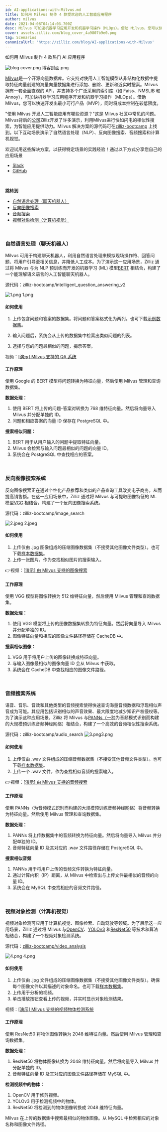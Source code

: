 ```yaml
---
id: AI-applications-with-Milvus.md
title: 如何用 Milvus 制作 4 款受欢迎的人工智能应用程序
author: milvus
date: 2021-04-08T04:14:03.700Z
desc: Milvus 可加速机器学习应用开发和机器学习操作（MLOps）。借助 Milvus，您可以快速开发最小可行产品（MVP），同时将成本控制在较低限度。
cover: assets.zilliz.com/blog_cover_4a9807b9e0.png
tag: Scenarios
canonicalUrl: 'https://zilliz.com/blog/AI-applications-with-Milvus'
---
```

<custom-h1>如何用 Milvus 制作 4 款热门 AI 应用程序</custom-h1><p>
  
   <span class="img-wrapper"> <img translate="no" src="https://assets.zilliz.com/blog_cover_4a9807b9e0.png" alt="blog cover.png" class="doc-image" id="blog-cover.png" />
   </span> <span class="img-wrapper"> <span>博客封面.png</span> </span></p>
<p><a href="https://milvus.io/">Milvus</a>是一个开源向量数据库。它支持对使用人工智能模型从非结构化数据中提取特征向量创建的海量向量数据集进行添加、删除、更新和近实时搜索。Milvus 拥有一套全面直观的 API，并支持多个广泛采用的索引库（如 Faiss、NMSLIB 和 Annoy），可加快机器学习应用程序开发和机器学习操作（MLOps）。借助 Milvus，您可以快速开发出最小可行产品（MVP），同时将成本控制在较低限度。</p>
<p>&quot;使用 Milvus 开发人工智能应用有哪些资源？&quot;这是 Milvus 社区中常见的问题。Milvus背后的<a href="https://zilliz.com/">公司</a>Zilliz开发了许多演示，利用Milvus进行快如闪电的相似性搜索，为智能应用提供动力。Milvus 解决方案的源代码可在<a href="https://github.com/zilliz-bootcamp">zilliz-bootcamp</a> 上找到。以下互动场景演示了自然语言处理（NLP）、反向图像搜索、音频搜索和计算机视觉。</p>
<p>欢迎试用这些解决方案，以获得特定场景的实践经验！通过以下方式分享您自己的应用场景</p>
<ul>
<li><a href="https://join.slack.com/t/milvusio/shared_invite/zt-e0u4qu3k-bI2GDNys3ZqX1YCJ9OM~GQ">Slack</a></li>
<li><a href="https://github.com/milvus-io/milvus/discussions">GitHub</a></li>
</ul>
<p><br/></p>
<p><strong>跳转到</strong></p>
<ul>
<li><a href="#natural-language-processing-chatbots">自然语言处理（聊天机器人）</a></li>
<li><a href="#reverse-image-search-systems">反向图像搜索</a></li>
<li><a href="#audio-search-systems">音频搜索</a></li>
<li><a href="#video-object-detection-computer-vision">视频对象检测（计算机视觉）</a></li>
</ul>
<p><br/></p>
<h3 id="Natural-language-processing-chatbots" class="common-anchor-header">自然语言处理（聊天机器人）</h3><p>Milvus 可用于构建聊天机器人，利用自然语言处理来模拟现场操作符、回答问题、将用户引导至相关信息，并降低人工成本。为了演示这一应用场景，Zilliz 通过将 Milvus 与为 NLP 预训练而开发的机器学习 (ML) 模型<a href="https://en.wikipedia.org/wiki/BERT_(language_model)">BERT</a> 相结合，构建了一个能理解语义语言的人工智能聊天机器人。</p>
<p>源代码：zilliz-bootcamp/intelligent_question_answering_v2</p>
<p>
  
   <span class="img-wrapper"> <img translate="no" src="https://assets.zilliz.com/1_c301a9e4bd.png" alt="1.png" class="doc-image" id="1.png" />
   </span> <span class="img-wrapper"> <span>1.png</span> </span></p>
<h4 id="How-to-use" class="common-anchor-header">如何使用</h4><ol>
<li><p>上传包含问题和答案的数据集。将问题和答案格式化为两列。也可下载<a href="https://zilliz.com/solutions/qa">示例数据集</a>。</p></li>
<li><p>输入问题后，系统会从上传的数据集中检索出类似问题的列表。</p></li>
<li><p>选择与您的问题最相似的问题，揭示答案。</p></li>
</ol>
<p>视频：<a href="https://www.youtube.com/watch?v=ANgoyvgAxgU">[演示] Milvus 支持的 QA 系统</a></p>
<h4 id="How-it-works" class="common-anchor-header">工作原理</h4><p>使用 Google 的 BERT 模型将问题转换为特征向量，然后使用 Milvus 管理和查询数据集。</p>
<p><strong>数据处理：</strong></p>
<ol>
<li>使用 BERT 将上传的问题-答案对转换为 768 维特征向量。然后将向量导入 Milvus 并分配单独的 ID。</li>
<li>问题和相应答案的向量 ID 保存在 PostgreSQL 中。</li>
</ol>
<p><strong>搜索相似问题：</strong></p>
<ol>
<li>BERT 用于从用户输入的问题中提取特征向量。</li>
<li>Milvus 会检索与输入问题最相似的问题的向量 ID。</li>
<li>系统会在 PostgreSQL 中查找相应的答案。</li>
</ol>
<p><br/></p>
<h3 id="Reverse-image-search-systems" class="common-anchor-header">反向图像搜索系统</h3><p>反向图像搜索正在通过个性化产品推荐和类似的产品查询工具改变电子商务，从而提高销售额。在这一应用场景中，Zilliz 通过将 Milvus 与可提取图像特征的 ML 模型<a href="https://towardsdatascience.com/how-to-use-a-pre-trained-model-vgg-for-image-classification-8dd7c4a4a517">VGG</a> 相结合，构建了一个反向图像搜索系统。</p>
<p>源代码：zilliz-bootcamp/image_search</p>
<p>
  
   <span class="img-wrapper"> <img translate="no" src="https://assets.zilliz.com/2_09000e2e2e.jpeg" alt="2.jpeg" class="doc-image" id="2.jpeg" />
   </span> <span class="img-wrapper"> <span>2.jpeg</span> </span></p>
<h4 id="How-to-use" class="common-anchor-header">如何使用</h4><ol>
<li>上传仅由 .jpg 图像组成的压缩图像数据集（不接受其他图像文件类型）。也可下载<a href="https://zilliz.com/solutions/image-search">样本数据集</a>。</li>
<li>上传一张图片，作为查找相似图片的搜索输入。</li>
</ol>
<p>👉视频：<a href="https://www.youtube.com/watch?v=mTO8YdQObKY">[演示] 由 Milvus 支持的图像搜索</a></p>
<h4 id="How-it-works" class="common-anchor-header">工作原理</h4><p>使用 VGG 模型将图像转换为 512 维特征向量，然后使用 Milvus 管理和查询数据集。</p>
<p><strong>数据处理：</strong></p>
<ol>
<li>使用 VGG 模型将上传的图像数据集转换为特征向量。然后将向量导入 Milvus 并分配单独的 ID。</li>
<li>图像特征向量和相应的图像文件路径存储在 CacheDB 中。</li>
</ol>
<p><strong>搜索相似图像：</strong></p>
<ol>
<li>VGG 用于将用户上传的图像转换成特征向量。</li>
<li>与输入图像最相似的图像向量 ID 会从 Milvus 中获取。</li>
<li>系统会在 CacheDB 中查找相应的图像文件路径。</li>
</ol>
<p><br/></p>
<h3 id="Audio-search-systems" class="common-anchor-header">音频搜索系统</h3><p>语音、音乐、音效和其他类型的音频搜索使得快速查询海量音频数据和浮现相似声音成为可能。其应用包括识别相似的声音效果、最大限度地减少知识产权侵权等。为了演示这种应用场景，Zilliz 将 Milvus 与<a href="https://arxiv.org/abs/1912.10211">PANNs（一种</a>为音频模式识别而构建的大规模预训练音频神经网络）相结合，构建了一个高效的音频相似性搜索系统。</p>
<p>源代码：zilliz-bootcamp/audio_search<span class="img-wrapper"> <img translate="no" src="https://assets.zilliz.com/3_419bac3dd2.png" alt="3.png" class="doc-image" id="3.png" /><span>3.png</span> </span></p>
<h4 id="How-to-use" class="common-anchor-header">如何使用</h4><ol>
<li>上传仅由 .wav 文件组成的压缩音频数据集（不接受其他音频文件类型）。也可下载<a href="https://zilliz.com/solutions/audio-search">样本数据集</a>。</li>
<li>上传一个 .wav 文件，作为查找相似音频的搜索输入。</li>
</ol>
<p>👉视频：<a href="https://www.youtube.com/watch?v=0eQHeqriCXw">[演示] 由 Milvus 支持的音频搜索</a></p>
<h4 id="How-it-works" class="common-anchor-header">工作原理</h4><p>使用 PANNs（为音频模式识别而构建的大规模预训练音频神经网络）将音频转换为特征向量。然后使用 Milvus 管理和查询数据集。</p>
<p><strong>数据处理：</strong></p>
<ol>
<li>PANNs 将上传数据集中的音频转换为特征向量。然后将向量导入 Milvus 并分配单独的 ID。</li>
<li>音频特征向量 ID 及其对应的 .wav 文件路径存储在 PostgreSQL 中。</li>
</ol>
<p><strong>搜索相似音频</strong></p>
<ol>
<li>PANNs 用于将用户上传的音频文件转换为特征向量。</li>
<li>通过计算内积（IP）距离，从 Milvus 中检索出与上传文件最相似的音频的向量 ID。</li>
<li>系统会在 MySQL 中查找相应的音频文件路径。</li>
</ol>
<p><br/></p>
<h3 id="Video-object-detection-computer-vision" class="common-anchor-header">视频对象检测（计算机视觉）</h3><p>视频对象检测可应用于计算机视觉、图像检索、自动驾驶等领域。为了展示这一应用场景，Zilliz 通过将 Milvus 与<a href="https://en.wikipedia.org/wiki/OpenCV">OpenCV</a>、<a href="https://towardsdatascience.com/yolo-v3-object-detection-53fb7d3bfe6b">YOLOv3</a> 和<a href="https://www.mathworks.com/help/deeplearning/ref/resnet50.html">ResNet50</a> 等技术和算法相结合，构建了一个视频对象检测系统。</p>
<p>源代码：<a href="https://github.com/zilliz-bootcamp/video_analysis">zilliz-bootcamp/video_analysis</a></p>
<p>
  
   <span class="img-wrapper"> <img translate="no" src="https://assets.zilliz.com/4_54b4ceb2ad.png" alt="4.png" class="doc-image" id="4.png" />
   </span> <span class="img-wrapper"> <span>4.png</span> </span></p>
<h4 id="How-to-use" class="common-anchor-header">如何使用</h4><ol>
<li>上传仅由 .jpg 文件组成的压缩图像数据集（不接受其他图像文件类型）。确保每个图像文件以其描述的对象命名。也可下载<a href="https://zilliz.com/solutions/video-obj-analysis">样本数据集</a>。</li>
<li>上传用于分析的视频。</li>
<li>单击播放按钮查看上传的视频，并实时显示对象检测结果。</li>
</ol>
<p>视频：<a href="https://www.youtube.com/watch?v=m9rosLClByc">[演示] Milvus 支持的视频物体检测系统</a></p>
<h4 id="How-it-works" class="common-anchor-header">工作原理</h4><p>使用 ResNet50 将物体图像转换为 2048 维特征向量。然后使用 Milvus 管理和查询数据集。</p>
<p><strong>数据处理：</strong></p>
<ol>
<li>ResNet50 将物体图像转换为 2048 维特征向量。然后将向量导入 Milvus 并分配单独的 ID。</li>
<li>音频特征向量 ID 及其对应的图像文件路径存储在 MySQL 中。</li>
</ol>
<p><strong>检测视频中的物体：</strong></p>
<ol>
<li>OpenCV 用于修剪视频。</li>
<li>YOLOv3 用于检测视频中的物体。</li>
<li>ResNet50 将检测到的物体图像转换成 2048 维特征向量。</li>
</ol>
<p>Milvus 在上传的数据集中搜索最相似的物体图像。从 MySQL 中检索相应的对象名称和图像文件路径。</p>
